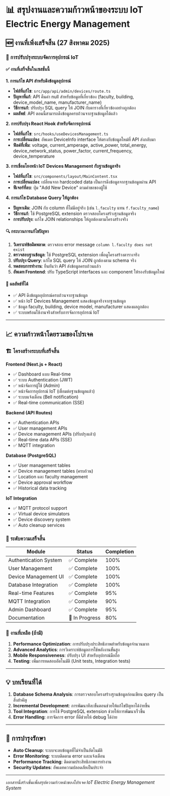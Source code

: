 # 📊 สรุปงานและความก้าวหน้าของระบบ IoT Electric Energy Management

## 🆕 งานที่เพิ่งเสร็จสิ้น (27 สิงหาคม 2025)

### 🔧 การปรับปรุงระบบจัดการอุปกรณ์ IoT

#### ✅ งานที่เสร็จสิ้นในเซสชั่นนี้

**1. การแก้ไข API สำหรับดึงข้อมูลอุปกรณ์**
- **ไฟล์ที่แก้ไข**: `src/app/api/admin/devices/route.ts`
- **ปัญหาที่แก้**: API คืนค่า null สำหรับข้อมูลที่เกี่ยวข้อง (faculty, building, device_model_name, manufacturer_name)
- **วิธีการแก้**: ปรับปรุง SQL query ให้ JOIN กับตารางที่เกี่ยวข้องอย่างถูกต้อง
- **ผลลัพธ์**: API ตอนนี้สามารถดึงข้อมูลครบถ้วนจากฐานข้อมูลได้แล้ว

**2. การปรับปรุง React Hook สำหรับจัดการอุปกรณ์**
- **ไฟล์ที่แก้ไข**: `src/hooks/useDevicesManagement.ts`
- **การเปลี่ยนแปลง**: อัพเดท DeviceInfo interface ให้ตรงกับข้อมูลใหม่ที่ API ส่งกลับมา
- **ฟิลด์ที่เพิ่ม**: voltage, current_amperage, active_power, total_energy, device_network_status, power_factor, current_frequency, device_temperature

**3. การเชื่อมโยงหน้า IoT Devices Management กับฐานข้อมูลจริง**
- **ไฟล์ที่แก้ไข**: `src/components/layout/MainContent.tsx`
- **การเปลี่ยนแปลง**: เปลี่ยนจาก hardcoded data เป็นการดึงข้อมูลจากฐานข้อมูลผ่าน API
- **ฟีเจอร์ที่ลบ**: ปุ่ม "Add New Device" ตามคำขอของผู้ใช้

**4. การแก้ไข Database Query ให้ถูกต้อง**
- **ปัญหาเดิม**: JOIN กับ column ที่ไม่มีอยู่จริง (เช่น `l.faculty` แทน `f.faculty_name`)
- **วิธีการแก้**: ใช้ PostgreSQL extension ตรวจสอบโครงสร้างฐานข้อมูลจริง
- **การปรับปรุง**: แก้ไข JOIN relationships ให้ถูกต้องตามโครงสร้างจริง

#### 🔍 กระบวนการแก้ไขปัญหา

1. **วิเคราะห์ข้อผิดพลาด**: ตรวจสอบ error message `column l.faculty does not exist`
2. **ตรวจสอบฐานข้อมูล**: ใช้ PostgreSQL extension เพื่อดูโครงสร้างตารางจริง
3. **ปรับปรุง Query**: แก้ไข SQL query ให้ JOIN ถูกต้องตาม schema จริง
4. **ทดสอบการทำงาน**: ยืนยันว่า API ส่งข้อมูลครบถ้วนแล้ว
5. **อัพเดท Frontend**: ปรับ TypeScript interfaces และ component ให้รองรับข้อมูลใหม่

#### 🚀 ผลลัพธ์ที่ได้

- ✅ API ดึงข้อมูลอุปกรณ์ครบถ้วนจากฐานข้อมูล
- ✅ หน้า IoT Devices Management แสดงข้อมูลจริงจากฐานข้อมูล
- ✅ ข้อมูล faculty, building, device model, manufacturer แสดงผลถูกต้อง
- ✅ ระบบพร้อมใช้งานจริงสำหรับการจัดการอุปกรณ์ IoT

---

## 📈 ความก้าวหน้าโดยรวมของโปรเจค

### 🏗️ โครงสร้างระบบที่เสร็จสิ้น

**Frontend (Next.js + React)**
- ✅ Dashboard แบบ Real-time
- ✅ ระบบ Authentication (JWT)
- ✅ หน้าจัดการผู้ใช้ (Admin)
- ✅ หน้าจัดการอุปกรณ์ IoT (เชื่อมต่อฐานข้อมูลแล้ว)
- ✅ ระบบแจ้งเตือน (Bell notification)
- ✅ Real-time communication (SSE)

**Backend (API Routes)**
- ✅ Authentication APIs
- ✅ User management APIs  
- ✅ Device management APIs (ปรับปรุงแล้ว)
- ✅ Real-time data APIs (SSE)
- ✅ MQTT integration

**Database (PostgreSQL)**
- ✅ User management tables
- ✅ Device management tables (ครบถ้วน)
- ✅ Location และ faculty management
- ✅ Device approval workflow
- ✅ Historical data tracking

**IoT Integration**
- ✅ MQTT protocol support
- ✅ Virtual device simulators
- ✅ Device discovery system
- ✅ Auto cleanup services

### 🎯 ระดับความเสร็จสิ้น

| Module | Status | Completion |
|--------|--------|------------|
| Authentication System | ✅ Complete | 100% |
| User Management | ✅ Complete | 100% |
| Device Management UI | ✅ Complete | 100% |
| Database Integration | ✅ Complete | 100% |
| Real-time Features | ✅ Complete | 95% |
| MQTT Integration | ✅ Complete | 90% |
| Admin Dashboard | ✅ Complete | 95% |
| Documentation | 🔄 In Progress | 80% |

### 🔮 งานที่เหลือ (ถ้ามี)

1. **Performance Optimization**: การปรับปรุงประสิทธิภาพสำหรับข้อมูลจำนวนมาก
2. **Advanced Analytics**: การวิเคราะห์ข้อมูลการใช้พลังงานขั้นสูง
3. **Mobile Responsiveness**: ปรับปรุง UI สำหรับอุปกรณ์มือถือ
4. **Testing**: เพิ่มการทดสอบอัตโนมัติ (Unit tests, Integration tests)

---

## 💡 บทเรียนที่ได้

1. **Database Schema Analysis**: การตรวจสอบโครงสร้างฐานข้อมูลก่อนเขียน query เป็นสิ่งสำคัญ
2. **Incremental Development**: การพัฒนาทีละขั้นตอนช่วยให้แก้ไขปัญหาได้ง่ายขึ้น
3. **Tool Integration**: การใช้ PostgreSQL extension ช่วยให้การพัฒนาเร็วขึ้น
4. **Error Handling**: การจัดการ error ที่ดีช่วยให้ debug ได้ง่าย

---

## 🔄 การบำรุงรักษา

- **Auto Cleanup**: ระบบจะลบข้อมูลที่ไม่จำเป็นอัตโนมัติ
- **Error Monitoring**: ระบบติดตาม error และแจ้งเตือน
- **Performance Tracking**: ติดตามประสิทธิภาพการทำงาน
- **Security Updates**: อัพเดทความปลอดภัยเป็นประจำ

---

*เอกสารนี้สร้างขึ้นเพื่อสรุปความก้าวหน้าของโปรเจค IoT Electric Energy Management System*
